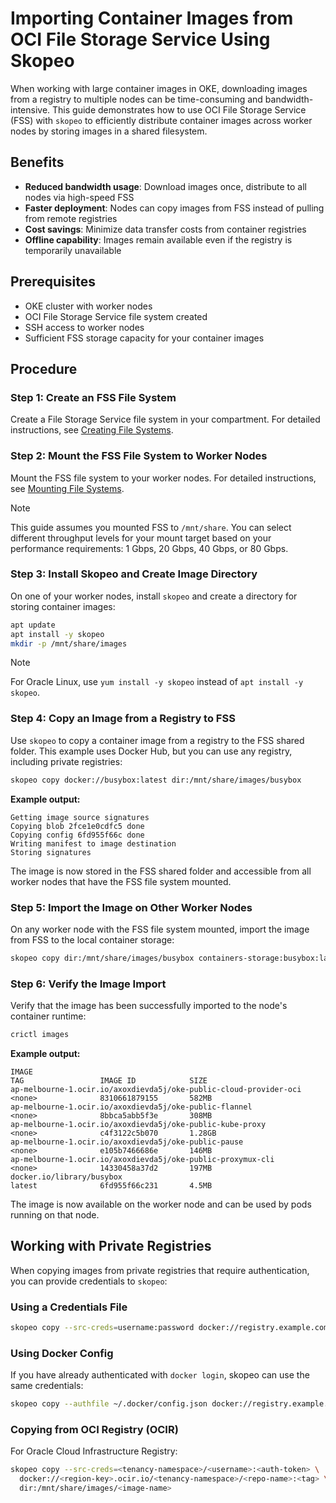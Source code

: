 # Importing Container Images from OCI File Storage Service Using Skopeo

When working with large container images in OKE, downloading images from a registry to multiple nodes can be time-consuming and bandwidth-intensive. This guide demonstrates how to use OCI File Storage Service (FSS) with `skopeo` to efficiently distribute container images across worker nodes by storing images in a shared filesystem.

## Benefits

- **Reduced bandwidth usage**: Download images once, distribute to all nodes via high-speed FSS
- **Faster deployment**: Nodes can copy images from FSS instead of pulling from remote registries
- **Cost savings**: Minimize data transfer costs from container registries
- **Offline capability**: Images remain available even if the registry is temporarily unavailable

## Prerequisites

- OKE cluster with worker nodes
- OCI File Storage Service file system created
- SSH access to worker nodes
- Sufficient FSS storage capacity for your container images

## Procedure

### Step 1: Create an FSS File System

Create a File Storage Service file system in your compartment. For detailed instructions, see [Creating File Systems](https://docs.oracle.com/en-us/iaas/Content/File/Tasks/create-file-system.htm#top).

### Step 2: Mount the FSS File System to Worker Nodes

Mount the FSS file system to your worker nodes. For detailed instructions, see [Mounting File Systems](https://docs.oracle.com/en-us/iaas/Content/File/Tasks/mountingunixstyleos.htm#mountingFS).

> [!NOTE]  
> This guide assumes you mounted FSS to `/mnt/share`. You can select different throughput levels for your mount target based on your performance requirements: 1 Gbps, 20 Gbps, 40 Gbps, or 80 Gbps.

### Step 3: Install Skopeo and Create Image Directory

On one of your worker nodes, install `skopeo` and create a directory for storing container images:

```sh
apt update
apt install -y skopeo
mkdir -p /mnt/share/images
```

> [!NOTE]
> For Oracle Linux, use `yum install -y skopeo` instead of `apt install -y skopeo`.

### Step 4: Copy an Image from a Registry to FSS

Use `skopeo` to copy a container image from a registry to the FSS shared folder. This example uses Docker Hub, but you can use any registry, including private registries:

```sh
skopeo copy docker://busybox:latest dir:/mnt/share/images/busybox
```

**Example output:**

```
Getting image source signatures
Copying blob 2fce1e0cdfc5 done
Copying config 6fd955f66c done
Writing manifest to image destination
Storing signatures
```

The image is now stored in the FSS shared folder and accessible from all worker nodes that have the FSS file system mounted.

### Step 5: Import the Image on Other Worker Nodes

On any worker node with the FSS file system mounted, import the image from FSS to the local container storage:

```sh
skopeo copy dir:/mnt/share/images/busybox containers-storage:busybox:latest
```

### Step 6: Verify the Image Import

Verify that the image has been successfully imported to the node's container runtime:

```sh
crictl images
```

**Example output:**

```
IMAGE                                                               TAG                 IMAGE ID            SIZE
ap-melbourne-1.ocir.io/axoxdievda5j/oke-public-cloud-provider-oci   <none>              8310661879155       582MB
ap-melbourne-1.ocir.io/axoxdievda5j/oke-public-flannel              <none>              8bbca5abb5f3e       308MB
ap-melbourne-1.ocir.io/axoxdievda5j/oke-public-kube-proxy           <none>              c4f3122c5b070       1.28GB
ap-melbourne-1.ocir.io/axoxdievda5j/oke-public-pause                <none>              e105b7466686e       146MB
ap-melbourne-1.ocir.io/axoxdievda5j/oke-public-proxymux-cli         <none>              14330458a37d2       197MB
docker.io/library/busybox                                           latest              6fd955f66c231       4.5MB
```

The image is now available on the worker node and can be used by pods running on that node.

## Working with Private Registries

When copying images from private registries that require authentication, you can provide credentials to `skopeo`:

### Using a Credentials File

```sh
skopeo copy --src-creds=username:password docker://registry.example.com/myapp:v1.0 dir:/mnt/share/images/myapp
```

### Using Docker Config

If you have already authenticated with `docker login`, skopeo can use the same credentials:

```sh
skopeo copy --authfile ~/.docker/config.json docker://registry.example.com/myapp:v1.0 dir:/mnt/share/images/myapp
```

### Copying from OCI Registry (OCIR)

For Oracle Cloud Infrastructure Registry:

```sh
skopeo copy --src-creds=<tenancy-namespace>/<username>:<auth-token> \
  docker://<region-key>.ocir.io/<tenancy-namespace>/<repo-name>:<tag> \
  dir:/mnt/share/images/<image-name>
```